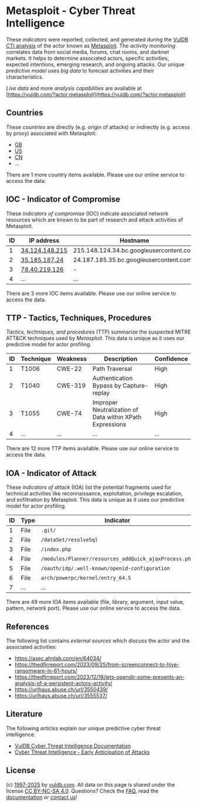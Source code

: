 # Metasploit - Cyber Threat Intelligence

These _indicators_ were reported, collected, and generated during the [VulDB CTI analysis](https://vuldb.com/?kb.cti) of the actor known as [Metasploit](https://vuldb.com/?actor.metasploit). The _activity monitoring_ correlates data from social media, forums, chat rooms, and darknet markets. It helps to determine associated actors, specific activities, expected intentions, emerging research, and ongoing attacks. Our unique _predictive model_ uses _big data_ to forecast activities and their characteristics.

_Live data_ and more _analysis capabilities_ are available at [https://vuldb.com/?actor.metasploit](https://vuldb.com/?actor.metasploit)

## Countries

These _countries_ are directly (e.g. origin of attacks) or indirectly (e.g. access by proxy) associated with Metasploit:

* [GB](https://vuldb.com/?country.gb)
* [US](https://vuldb.com/?country.us)
* [CN](https://vuldb.com/?country.cn)
* ...

There are 1 more country items available. Please use our online service to access the data.

## IOC - Indicator of Compromise

These _indicators of compromise_ (IOC) indicate associated network resources which are known to be part of research and attack activities of Metasploit.

ID | IP address | Hostname | Campaign | Confidence
-- | ---------- | -------- | -------- | ----------
1 | [34.124.148.215](https://vuldb.com/?ip.34.124.148.215) | 215.148.124.34.bc.googleusercontent.com | - | Medium
2 | [35.185.187.24](https://vuldb.com/?ip.35.185.187.24) | 24.187.185.35.bc.googleusercontent.com | - | Medium
3 | [78.40.219.126](https://vuldb.com/?ip.78.40.219.126) | - | - | High
4 | ... | ... | ... | ...

There are 3 more IOC items available. Please use our online service to access the data.

## TTP - Tactics, Techniques, Procedures

_Tactics, techniques, and procedures_ (TTP) summarize the suspected MITRE ATT&CK techniques used by _Metasploit_. This data is unique as it uses our predictive model for actor profiling.

ID | Technique | Weakness | Description | Confidence
-- | --------- | -------- | ----------- | ----------
1 | T1006 | CWE-22 | Path Traversal | High
2 | T1040 | CWE-319 | Authentication Bypass by Capture-replay | High
3 | T1055 | CWE-74 | Improper Neutralization of Data within XPath Expressions | High
4 | ... | ... | ... | ...

There are 12 more TTP items available. Please use our online service to access the data.

## IOA - Indicator of Attack

These _indicators of attack_ (IOA) list the potential fragments used for technical activities like reconnaissance, exploitation, privilege escalation, and exfiltration by Metasploit. This data is unique as it uses our predictive model for actor profiling.

ID | Type | Indicator | Confidence
-- | ---- | --------- | ----------
1 | File | `.git/` | Low
2 | File | `/dataSet/resolveSql` | High
3 | File | `/index.php` | Medium
4 | File | `/modules/Planner/resources_addQuick_ajaxProcess.php` | High
5 | File | `/oauth/idp/.well-known/openid-configuration` | High
6 | File | `arch/powerpc/kernel/entry_64.S` | High
7 | ... | ... | ...

There are 49 more IOA items available (file, library, argument, input value, pattern, network port). Please use our online service to access the data.

## References

The following list contains _external sources_ which discuss the actor and the associated activities:

* https://asec.ahnlab.com/en/64034/
* https://thedfirreport.com/2023/09/25/from-screenconnect-to-hive-ransomware-in-61-hours/
* https://thedfirreport.com/2023/12/18/lets-opendir-some-presents-an-analysis-of-a-persistent-actors-activity/
* https://urlhaus.abuse.ch/url/3550439/
* https://urlhaus.abuse.ch/url/3555537/

## Literature

The following _articles_ explain our unique predictive cyber threat intelligence:

* [VulDB Cyber Threat Intelligence Documentation](https://vuldb.com/?kb.cti)
* [Cyber Threat Intelligence - Early Anticipation of Attacks](https://www.scip.ch/en/?labs.20201022)

## License

(c) [1997-2025](https://vuldb.com/?kb.changelog) by [vuldb.com](https://vuldb.com/?kb.about). All data on this page is shared under the license [CC BY-NC-SA 4.0](https://creativecommons.org/licenses/by-nc-sa/4.0/). Questions? Check the [FAQ](https://vuldb.com/?kb.faq), read the [documentation](https://vuldb.com/?kb) or [contact us](https://vuldb.com/?contact)!
